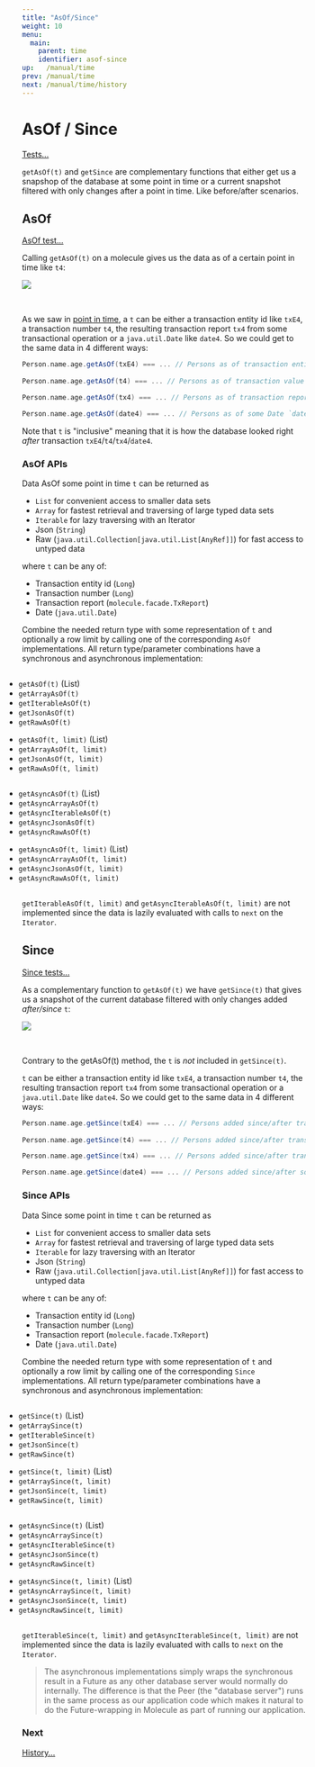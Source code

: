 ```yaml
---
title: "AsOf/Since"
weight: 10
menu:
  main:
    parent: time
    identifier: asof-since
up:   /manual/time
prev: /manual/time
next: /manual/time/history
---
```


# AsOf / Since

[Tests...](https://github.com/scalamolecule/molecule/tree/master/coretests/src/test/scala/molecule/coretests/time)

`getAsOf(t)` and `getSince` are complementary functions that either get us a snapshop of the database at some
point in time or a current snapshot filtered with only changes after a point in time. Like before/after scenarios. 


## AsOf

[AsOf test...](https://github.com/scalamolecule/molecule/blob/master/coretests/src/test/scala/molecule/coretests/time/GetAsOf.scala)

Calling `getAsOf(t)` on a molecule gives us the data as of a certain point in time like `t4`:

![](/img/time/as-of.png)

<br>

As we saw in [point in time](/manual/time#pointintime), a `t` can be either a transaction entity
id like `txE4`, a transaction number `t4`, the resulting transaction report `tx4` from some transactional 
operation or a `java.util.Date` like `date4`. So we could get to the same data in 4 different ways:

```scala
Person.name.age.getAsOf(txE4) === ... // Persons as of transaction entity id `txE4` (inclusive)
 
Person.name.age.getAsOf(t4) === ... // Persons as of transaction value `t4` (inclusive) 

Person.name.age.getAsOf(tx4) === ... // Persons as of transaction report `tx4` (inclusive) 

Person.name.age.getAsOf(date4) === ... // Persons as of some Date `date4` (inclusive) 
```

Note that `t` is "inclusive" meaning that it is how the database looked right _after_ transaction
`txE4`/`t4`/`tx4`/`date4`.

### AsOf APIs

Data AsOf some point in time `t` can be returned as

- `List` for convenient access to smaller data sets
- `Array` for fastest retrieval and traversing of large typed data sets
- `Iterable` for lazy traversing with an Iterator
- Json (`String`)
- Raw (`java.util.Collection[java.util.List[AnyRef]]`) for fast access to untyped data

where `t` can be any of:

- Transaction entity id (`Long`)
- Transaction number (`Long`)
- Transaction report (`molecule.facade.TxReport`)
- Date (`java.util.Date`)

Combine the needed return type with some representation of `t` and optionally a row limit by calling one of the 
corresponding `AsOf` implementations. All return type/parameter combinations have a synchronous and asynchronous 
implementation:

<div class="container" style="margin-left: -30px">
    <div class="col-sm-3 column ">
        <ul>
            <li><code>getAsOf(t)</code> (List)</li>
            <li><code>getArrayAsOf(t)</code></li>
            <li><code>getIterableAsOf(t)</code></li>
            <li><code>getJsonAsOf(t)</code></li>
            <li><code>getRawAsOf(t)</code></li>
        </ul>
        <ul>
            <li><code>getAsOf(t, limit)</code> (List)</li>
            <li><code>getArrayAsOf(t, limit)</code></li>
            <li><code>getJsonAsOf(t, limit)</code></li>
            <li><code>getRawAsOf(t, limit)</code></li>
        </ul>
    </div>
    <div class="col-sm-5 column ">
        <ul>
            <li><code>getAsyncAsOf(t)</code> (List)</li>
            <li><code>getAsyncArrayAsOf(t)</code></li>
            <li><code>getAsyncIterableAsOf(t)</code></li>
            <li><code>getAsyncJsonAsOf(t)</code></li>
            <li><code>getAsyncRawAsOf(t)</code></li>
        </ul>
        <ul>
            <li><code>getAsyncAsOf(t, limit)</code> (List)</li>
            <li><code>getAsyncArrayAsOf(t, limit)</code></li>
            <li><code>getAsyncJsonAsOf(t, limit)</code></li>
            <li><code>getAsyncRawAsOf(t, limit)</code></li>
        </ul>
    </div>
</div>

`getIterableAsOf(t, limit)` and `getAsyncIterableAsOf(t, limit)` are not implemented since the data is 
lazily evaluated with calls to `next` on the `Iterator`.  


## Since
[Since tests...](https://github.com/scalamolecule/molecule/blob/master/coretests/src/test/scala/molecule/coretests/time/GetSince.scala)

As a complementary function to `getAsOf(t)` we have `getSince(t)` that gives us a snapshot of 
the current database filtered with only changes added _after/since_ `t`:

![](/img/time/since.png)

<br>

Contrary to the getAsOf(t) method, the `t` is _not_ included in `getSince(t)`.

`t` can be either a transaction entity id like `txE4`, a transaction number `t4`, the resulting transaction 
report `tx4` from some transactional operation or a `java.util.Date` like `date4`. So we could get to the same data 
in 4 different ways:

```scala
Person.name.age.getSince(txE4) === ... // Persons added since/after transaction entity id `txE4` (exclusive)
 
Person.name.age.getSince(t4) === ... // Persons added since/after transaction value `t4` (exclusive) 

Person.name.age.getSince(tx4) === ... // Persons added since/after transaction report `tx4` (exclusive)

Person.name.age.getSince(date4) === ... // Persons added since/after some Date `date4` (exclusive) 
```




### Since APIs

Data Since some point in time `t` can be returned as

- `List` for convenient access to smaller data sets
- `Array` for fastest retrieval and traversing of large typed data sets
- `Iterable` for lazy traversing with an Iterator
- Json (`String`)
- Raw (`java.util.Collection[java.util.List[AnyRef]]`) for fast access to untyped data

where `t` can be any of:

- Transaction entity id (`Long`)
- Transaction number (`Long`)
- Transaction report (`molecule.facade.TxReport`)
- Date (`java.util.Date`)

Combine the needed return type with some representation of `t` and optionally a row limit by calling one of the 
corresponding `Since` implementations. All return type/parameter combinations have a synchronous and asynchronous 
implementation:

<div class="container" style="margin-left: -30px">
    <div class="col-sm-3 column ">
        <ul>
            <li><code>getSince(t)</code> (List)</li>
            <li><code>getArraySince(t)</code></li>
            <li><code>getIterableSince(t)</code></li>
            <li><code>getJsonSince(t)</code></li>
            <li><code>getRawSince(t)</code></li>
        </ul>
        <ul>
            <li><code>getSince(t, limit)</code> (List)</li>
            <li><code>getArraySince(t, limit)</code></li>
            <li><code>getJsonSince(t, limit)</code></li>
            <li><code>getRawSince(t, limit)</code></li>
        </ul>
    </div>
    <div class="col-sm-5 column ">
        <ul>
            <li><code>getAsyncSince(t)</code> (List)</li>
            <li><code>getAsyncArraySince(t)</code></li>
            <li><code>getAsyncIterableSince(t)</code></li>
            <li><code>getAsyncJsonSince(t)</code></li>
            <li><code>getAsyncRawSince(t)</code></li>
        </ul>
        <ul>
            <li><code>getAsyncSince(t, limit)</code> (List)</li>
            <li><code>getAsyncArraySince(t, limit)</code></li>
            <li><code>getAsyncJsonSince(t, limit)</code></li>
            <li><code>getAsyncRawSince(t, limit)</code></li>
        </ul>
    </div>
</div>


`getIterableSince(t, limit)` and `getAsyncIterableSince(t, limit)` are not implemented since the data is 
lazily evaluated with calls to `next` on the `Iterator`.

>The asynchronous implementations simply wraps the synchronous result in a Future as any
>other database server would normally do internally. The difference is that the Peer (the "database server") 
>runs in the same process as our application code which makes it natural to do the Future-wrapping
>in Molecule as part of running our application.

### Next

[History...](/manual/time/history)
